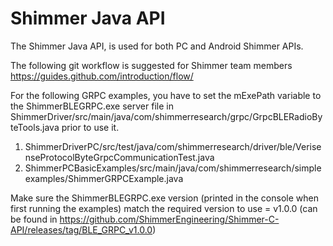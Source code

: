 # Shimmer Java API

The Shimmer Java API, is used for both PC and Android Shimmer APIs. 

The following git workflow is suggested for Shimmer team members
https://guides.github.com/introduction/flow/

For the following GRPC examples, you have to set the mExePath variable to the ShimmerBLEGRPC.exe server file in ShimmerDriver/src/main/java/com/shimmerresearch/grpc/GrpcBLERadioByteTools.java prior to use it.

1. ShimmerDriverPC/src/test/java/com/shimmerresearch/driver/ble/VerisenseProtocolByteGrpcCommunicationTest.java
2. ShimmerPCBasicExamples/src/main/java/com/shimmerresearch/simpleexamples/ShimmerGRPCExample.java

Make sure the ShimmerBLEGRPC.exe version (printed in the console when first running the examples) match the required version to use = v1.0.0 (can be found in https://github.com/ShimmerEngineering/Shimmer-C-API/releases/tag/BLE_GRPC_v1.0.0)






